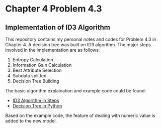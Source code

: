 # Chapter 4 Problem 4.3 
## Implementation of ID3 Algorithm

This repository contains my personal notes and codes for Problem 4.3 in Chapter 4. A decision tree was built on ID3 algorithm. 
The major steps involved in the implementation are as follows:

1. Entropy Calculation
2. Information Gain Calculation
3. Best Attribute Selection
4. Subdata splitted
5. Decision Tree Building

The basic algorithm explaination and example code could be found:
- [ID3 Algorithm in Steps](https://machinelearningforbeginners.wordpress.com/2017/11/23/id3-algorithm-implementation-in-python/)
- [Decision Tree in Python](https://www.python-course.eu/Decision_Trees.php)

Based on the example code, the feature of dealing with numeric value is added to the new model.
